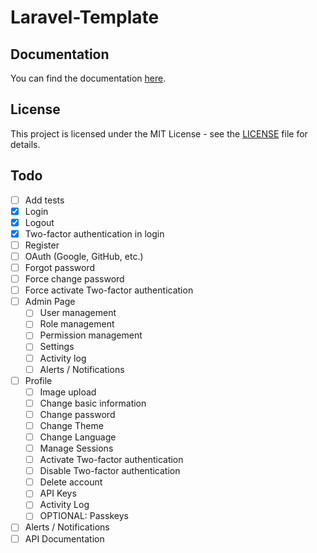 # Laravel-Template

## Documentation
You can find the documentation [here](https://docs.cyanfox.de/docs/laravel-template).

## License
This project is licensed under the MIT License - see the [LICENSE](LICENSE) file for details.

## Todo
- [ ] Add tests
- [x] Login
- [x] Logout
- [x] Two-factor authentication in login
- [ ] Register
- [ ] OAuth (Google, GitHub, etc.)
- [ ] Forgot password
- [ ] Force change password
- [ ] Force activate Two-factor authentication
- [ ] Admin Page
    - [ ] User management
    - [ ] Role management
    - [ ] Permission management
    - [ ] Settings
    - [ ] Activity log
    - [ ] Alerts / Notifications
- [ ] Profile
    - [ ] Image upload
    - [ ] Change basic information
    - [ ] Change password
    - [ ] Change Theme
    - [ ] Change Language
    - [ ] Manage Sessions
    - [ ] Activate Two-factor authentication
    - [ ] Disable Two-factor authentication
    - [ ] Delete account
    - [ ] API Keys
    - [ ] Activity Log
    - [ ] OPTIONAL: Passkeys
- [ ] Alerts / Notifications
- [ ] API Documentation
